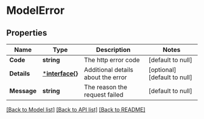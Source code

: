 # ModelError

## Properties
Name | Type | Description | Notes
------------ | ------------- | ------------- | -------------
**Code** | **string** | The http error code | [default to null]
**Details** | [***interface{}**](interface{}.md) | Additional details about the error | [optional] [default to null]
**Message** | **string** | The reason the request failed | [default to null]

[[Back to Model list]](../README.md#documentation-for-models) [[Back to API list]](../README.md#documentation-for-api-endpoints) [[Back to README]](../README.md)


